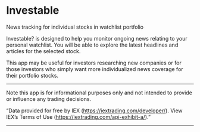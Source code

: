 # Investable
News tracking for individual stocks in watchlist portfolio

Investable? is designed to help you monitor ongoing news relating to your personal watchlist. You will be able to explore the latest headlines and articles for the selected stock.

This app may be useful for investors researching new companies or for those investors who simply want more individualized news coverage for their portfolio stocks.

***

Note this app is for informational purposes only and not intended to provide or influence any trading decisions.

“Data provided for free by IEX (https://iextrading.com/developer/). View IEX’s Terms of Use (https://iextrading.com/api-exhibit-a/).”

***
